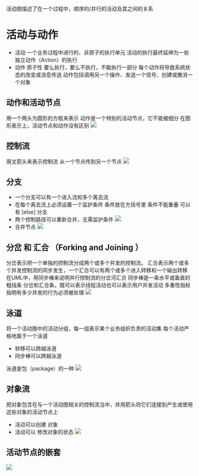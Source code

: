 活动图描述了在一个过程中，顺序的/并行的活动及其之间的关系
# 活动与动作
- 活动
一个业务过程中进行的、非原子的执行单元
活动的执行最终延伸为一些独立动作（Action）的执行
- 动作
原子性
要么执行，要么不执行，不能执行一部分
每个动作将导致系统状态的改变或消息传送
动作包括调用另一个操作、发送一个信号、创建或撤消一个对象
## 动作和活动节点
用一个两头为圆形的方框来表示
动作是一个特别的活动节点，它不能被细分
在图形表示上，活动节点和动作没有区别 
![](Screenshots/../Screenshots/2020-09-05-10-58-22.png)
## 控制流
用叉箭头来表示控制流 从一个节点传到另一个节点
![](Screenshots/../Screenshots/2020-09-05-10-59-05.png)
## 分支
- 一个分支可以有一个进入流和多个离去流 
- 在每个离去流上必须设置一个监护条件
条件放在方括号里
条件不能重叠
可以有 [else] 分支
- 两个控制路径可以重新合并，无需监护条件
![](Screenshots/../Screenshots/2020-09-05-11-00-47.png)
- 合并节点
![](Screenshots/../Screenshots/2020-09-05-11-04-41.png)

## 分岔 和 汇合 （Forking and Joining ）
分岔表示把一个单独的控制流分成两个或多个并发的控制流。
汇合表示两个或多个并发控制流的同步发生，一个汇合可以有两个或多个进入转移和一个输出转移 
在UML中，用同步棒来说明并行控制流的分岔河汇合
同步棒是一条水平或垂直的粗线条
分岔和汇合条，既可以表示线程活动也可以表示用户并发活动
多重性指标指明有多少并发的行为必须被处理
![](Screenshots/../Screenshots/2020-09-05-11-05-52.png)

## 泳道
将一个活动图中的活动分组，每一组表示某个业务组织负责的活动集
每个活动严格地属于一个泳道
- 转移可以跨越泳道
- 同步棒可以跨越泳道

泳道是包（package）的一种
![](Screenshots/../Screenshots/2020-09-05-11-07-17.png)

## 对象流
把对象包含在与一个活动图相关的控制流当中，并用箭头将它们连接到产生或使用这些对象的活动节点上
- 活动可以创建 对象
- 活动可以 修改对象的状态
![](Screenshots/../Screenshots/2020-09-05-11-07-40.png)

## 活动节点的嵌套
![](Screenshots/../Screenshots/2020-09-05-11-09-05.png)
